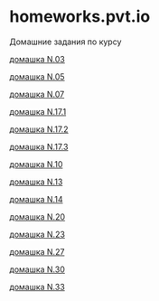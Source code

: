 # homeworks.pvt.io
Домашние задания по курсу

[домашка N.03](https://lizakimmi.github.io/homeworks.pvt.io/N.03/anketa.html "анкета с проверкой")

[домашка N.05](https://lizakimmi.github.io/homeworks.pvt.io/N.05/treeSum.html "сумма элементов массива")

[домашка N.07](https://lizakimmi.github.io/homeworks.pvt.io/N.07/VOWELS.html "подсчет количества гласных")

[домашка N.17.1](https://lizakimmi.github.io/homeworks.pvt.io/N.17/vowelsForEach.html
 "с использованием each")
 
 [домашка N.17.2](https://lizakimmi.github.io/homeworks.pvt.io/N.17/vowelsFilter.html
 "с использованием filter")

 [домашка N.17.3](https://lizakimmi.github.io/homeworks.pvt.io/N.17/vowelsReduce.html
 "с использованием reduce")
 
 [домашка N.10](https://lizakimmi.github.io/homeworks.pvt.io/N.10/mood.html "рандомный вывод цветов")
 
 [домашка N.13](https://lizakimmi.github.io/homeworks.pvt.io/N.13/DRINKS_HASH_FUNC.html "хранение информации о напитках(функция-конструктор)")
 
  [домашка N.14](https://lizakimmi.github.io/homeworks.pvt.io/N.14/DRINKS_HASH_CLASS.html "хранение информации о напитках(ключевым словом class)")
  
  [домашка N.20](https://lizakimmi.github.io/homeworks.pvt.io/N.20/ROOTS_correct.html "корни квадратного уравнения")
  
  [домашка N.23](https://lizakimmi.github.io/homeworks.pvt.io/N.23/index.html "создние форм")
  
  [домашка N.27](https://lizakimmi.github.io/homeworks.pvt.io/N.27/index.html "валидация формы")
  
  [домашка N.30](https://lizakimmi.github.io/homeworks.pvt.io/N.30/DRAGNDROP.html " перетаскивание мышью изображений")
  
  [домашка N.33](https://lizakimmi.github.io/homeworks.pvt.io/N.33/clock_dom.html "проект часы")
  


   
  

 
  

